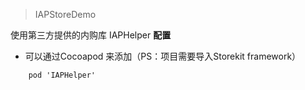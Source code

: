 >IAPStoreDemo

使用第三方提供的内购库 IAPHelper
**配置**
- 可以通过Cocoapod 来添加（PS：项目需要导入Storekit framework）
```
    pod 'IAPHelper'
```

